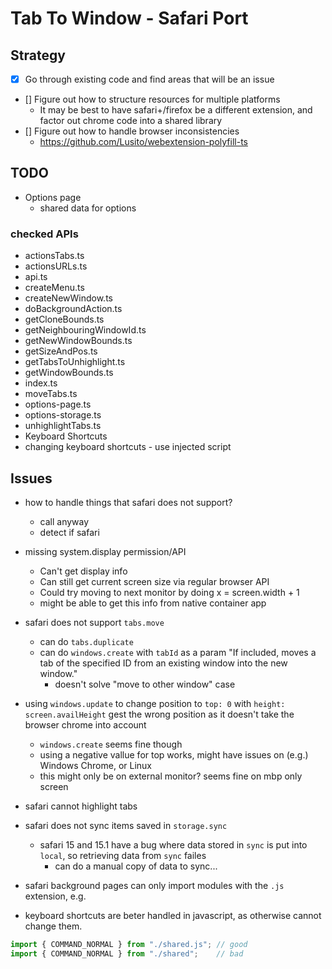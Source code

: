 # Tab To Window - Safari Port

## Strategy

- [x] Go through existing code and find areas that will be an issue
- [] Figure out how to structure resources for multiple platforms
  - It may be best to have safari+/firefox be a different extension, and factor out chrome code into a shared library
- [] Figure out how to handle browser inconsistencies
  - https://github.com/Lusito/webextension-polyfill-ts



## TODO

- Options page
  - shared data for options


### checked APIs

- actionsTabs.ts
- actionsURLs.ts
- api.ts
- createMenu.ts
- createNewWindow.ts
- doBackgroundAction.ts
- getCloneBounds.ts
- getNeighbouringWindowId.ts
- getNewWindowBounds.ts
- getSizeAndPos.ts
- getTabsToUnhighlight.ts
- getWindowBounds.ts
- index.ts
- moveTabs.ts
- options-page.ts
- options-storage.ts
- unhighlightTabs.ts
- Keyboard Shortcuts
- changing keyboard shortcuts - use injected script


## Issues

- how to handle things that safari does not support?
  - call anyway
  - detect if safari

- missing system.display permission/API
  - Can't get display info
  - Can still get current screen size via regular browser API
  - Could try moving to next monitor by doing x = screen.width + 1
  - might be able to get this info from native container app

- safari does not support `tabs.move`
  - can do `tabs.duplicate`
  - can do `windows.create` with `tabId` as a param "If included, moves a tab of the specified ID from an existing window into the new window."
    - doesn't solve "move to other window" case



- using `windows.update` to change position to `top: 0` with `height: screen.availHeight` gest the wrong position as it doesn't take the browser chrome into account
  - `windows.create` seems fine though
  - using a negative vallue for top works, might have issues on (e.g.) Windows Chrome, or Linux
  - this might only be on external monitor? seems fine on mbp only screen
  
- safari cannot highlight tabs

- safari does not sync items saved in `storage.sync`
  - safari 15 and 15.1 have a bug where data stored in `sync` is put into `local`, so retrieving data from `sync` failes
    - can do a manual copy of data to sync...

- safari background pages can only import modules with the `.js` extension, e.g.
- keyboard shortcuts are beter handled in javascript, as otherwise cannot change them.


```js
import { COMMAND_NORMAL } from "./shared.js"; // good
import { COMMAND_NORMAL } from "./shared";    // bad

```
